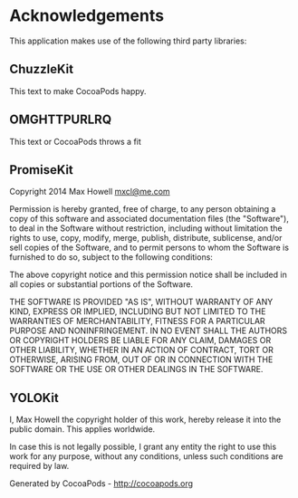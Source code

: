 # Acknowledgements
This application makes use of the following third party libraries:

## ChuzzleKit

This text to make CocoaPods happy.

## OMGHTTPURLRQ

This text or CocoaPods throws a fit

## PromiseKit

Copyright 2014 Max Howell <mxcl@me.com>

Permission is hereby granted, free of charge, to any person obtaining a copy
of this software and associated documentation files (the "Software"), to deal
in the Software without restriction, including without limitation the rights
to use, copy, modify, merge, publish, distribute, sublicense, and/or sell
copies of the Software, and to permit persons to whom the Software is
furnished to do so, subject to the following conditions:

The above copyright notice and this permission notice shall be included in
all copies or substantial portions of the Software.

THE SOFTWARE IS PROVIDED "AS IS", WITHOUT WARRANTY OF ANY KIND, EXPRESS OR
IMPLIED, INCLUDING BUT NOT LIMITED TO THE WARRANTIES OF MERCHANTABILITY,
FITNESS FOR A PARTICULAR PURPOSE AND NONINFRINGEMENT. IN NO EVENT SHALL THE
AUTHORS OR COPYRIGHT HOLDERS BE LIABLE FOR ANY CLAIM, DAMAGES OR OTHER
LIABILITY, WHETHER IN AN ACTION OF CONTRACT, TORT OR OTHERWISE, ARISING FROM,
OUT OF OR IN CONNECTION WITH THE SOFTWARE OR THE USE OR OTHER DEALINGS IN
THE SOFTWARE.


## YOLOKit

I, Max Howell the copyright holder of this work, hereby release it into
the public domain. This applies worldwide.

In case this is not legally possible, I grant any entity the right to
use this work for any purpose, without any conditions, unless such
conditions are required by law.

Generated by CocoaPods - http://cocoapods.org
